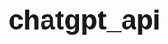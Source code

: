 # chatgpt_api

<!DOCTYPE html>
<html>
<head>
	<title>ChatGPT API</title>
	<style>
		body {
			font-family: Arial, sans-serif;
			line-height: 1.5;
			margin: 0;
			padding: 0;
		}

		.container {
			max-width: 800px;
			margin: 0 auto;
			padding: 20px;
		}

		h1, h2, h3 {
			margin-top: 0;
		}

		h1 {
			font-size: 48px;
			font-weight: bold;
			text-align: center;
			margin-bottom: 20px;
		}

		h2 {
			font-size: 36px;
			margin-bottom: 10px;
		}

		h3 {
			font-size: 24px;
			margin-bottom: 10px;
		}

		p {
			margin: 0;
			padding: 0;
			font-size: 16px;
			line-height: 1.5;
			margin-bottom: 10px;
		}

		code {
			font-family: Consolas, monospace;
			font-size: 14px;
			background-color: #eee;
			padding: 5px;
			border-radius: 5px;
			overflow: auto;
			display: inline-block;
		}

		pre {
			font-family: Consolas, monospace;
			font-size: 14px;
			background-color: #eee;
			padding: 10px;
			border-radius: 5px;
			overflow: auto;
		}

		.highlight {
			color: #007bff;
			font-weight: bold;
		}

		.button {
			display: inline-block;
			background-color: #007bff;
			color: #fff;
			padding: 10px 20px;
			border-radius: 5px;
			text-decoration: none;
			font-size: 18px;
			margin-top: 20px;
		}

		.button:hover {
			background-color: #0056b3;
		}
	</style>
</head>
<body>
	<div class="container">
		<h1>ChatGPT API</h1>

		<p>This repository contains a standalone Python script called <code>chat.py</code> that uses OpenAI's GPT-3 language model to generate responses to user input. The script can be run locally on your machine and does not require deployment to a hosting provider.</p>

		<h2>Getting Started</h2>

		<p>To use this script, you will need an OpenAI API key. You can sign up for an API key <a href="https://beta.openai.com/signup/">here</a>. Once you have an API key, you can set it as an environment variable in your terminal or in a configuration file called <code>config.py</code>.</p>

		<p>To set the API key as an environment variable, run the following command in your terminal:</p>

		<pre><code>export OPENAI_API_KEY=<span class="highlight">&lt;your-api-key&gt;</span></code></pre>

		<p>To set the API key in a <code>config.py</code> file, create a new file in the same directory as the <code>chat.py</code> file with the following contents:</p>

		<pre><code>API_KEY = "<span class="highlight">&lt;your-api-key&gt;</span>"</code
